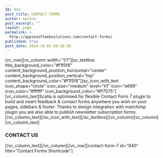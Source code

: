 ```yaml
---
ID: 941
post_title: CONTACT FORMS
author: xplore
post_excerpt: ""
layout: page
permalink: >
  http://appiesoftwebsolutions.com/contact-forms/
published: true
post_date: 2014-10-03 09:16:38
---
```

[vc_row][vc_column width="1/1"][sc_textbox title_background_color="#f1f5f8" content_background_position_horizontal="center" content_background_position_vertical="top" content_background_color="#f1f5f8"][sc_icon_with_text icon_shape="circle" icon_size="medium" level="h1" icon="e699" icon_color="#ffffff" icon_background_color="#ff7575"][vc_column_text]Scalia is optimised for flexible Contact Form 7 plugin to build and insert feedback &amp; contact forms anywhere you wish on your pages, sidebars &amp; footer. Thanks to design integration with mailchimp plugin you are also able to publish newsletter subscription forms.[/vc_column_text][/sc_icon_with_text][/sc_textbox][/vc_column][vc_column][vc_column_text]
<h3>CONTACT US</h3>
[/vc_column_text][/vc_column][/vc_row][contact-form-7 id="940" title="Contact Forms Shortcode"]